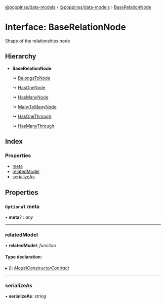 [@poppinss/data-models](../README.md) › [@poppinss/data-models](../modules/_poppinss_data_models.md) › [BaseRelationNode](_poppinss_data_models.baserelationnode.md)

# Interface: BaseRelationNode

Shape of the relationships node

## Hierarchy

* **BaseRelationNode**

  ↳ [BelongsToNode](_poppinss_data_models.belongstonode.md)

  ↳ [HasOneNode](_poppinss_data_models.hasonenode.md)

  ↳ [HasManyNode](_poppinss_data_models.hasmanynode.md)

  ↳ [ManyToManyNode](_poppinss_data_models.manytomanynode.md)

  ↳ [HasOneThrough](_poppinss_data_models.hasonethrough.md)

  ↳ [HasManyThrough](_poppinss_data_models.hasmanythrough.md)

## Index

### Properties

* [meta](_poppinss_data_models.baserelationnode.md#optional-meta)
* [relatedModel](_poppinss_data_models.baserelationnode.md#relatedmodel)
* [serializeAs](_poppinss_data_models.baserelationnode.md#serializeas)

## Properties

### `Optional` meta

• **meta**? : *any*

___

###  relatedModel

• **relatedModel**: *function*

#### Type declaration:

▸ (): *[ModelConstructorContract](_poppinss_data_models.modelconstructorcontract.md)*

___

###  serializeAs

• **serializeAs**: *string*

